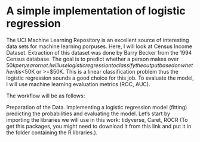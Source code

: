 
# A simple implementation of logistic regression

The UCI Machine Learning Repository is an excellent source of interesting data sets for machine learning porpuses. Here, I will look at Census Income Dataset. Extraction of this dataset was done by Barry Becker from the 1994 Census database. The goal is to predict whether a person makes over $50k per year or not. I will use logistic regression to classify the output based on whether it is <$50K or >=$50K. This is a linear classification problem thus the logistic regression sounds a good choice for this job. To evaluate the model, I will use machine learning evaluation metrics (ROC, AUC).

The workflow will be as follows:

Preparation of the Data.
Implementing a logistic regression model (fitting)
predicting the probabilities and evaluating the model.
Let’s start by importing the libraries we will use in this work: tidyverse, Caret, ROCR (To get this packages, you might need to download it from this link and put it in the folder containing the R libraries.).

